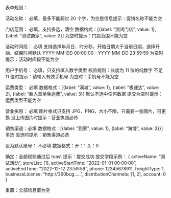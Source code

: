 表单规则：

活动名称：
必填，最多不能超过 20 个字，为空是信息提示：促销名称不能为空

门店范围：
必填，支持多选，清空
数据格式：[{label: “测试门店”, value: 1},{label: “测试商家”, value: 2}]
为空时提示：门店范围不能为空

活动时间段：
必填
支持选择年月日、时分秒，开始日期大于当前日期，选择开始、结束时间默认 YYYY-MM-DD 00:00:00 - YYYY-MM-DD 23:59:59
为空时提示：活动时间段不能为空

用户手机号：
必填，只支持填入数字类型
校验规则：长度为 11 位的纯数字
不足 11 位时提示：请输入有效手机号
为空时：手机号不能为空

运费类型：
必填
数据格式：[{label: “满减”, value: 1}, {label: “极速达”, value: 2}, {label: “新人首单免运费”, value: 3}]
默认不选中任何数据
提交为空时提示：运费类型不能为空

营业执照：
必填
图片格式只支持 JPG、PNG，大小不限，只需要一张图片，可更换
没上传图片时提示：营业执照必传

销售渠道：必填
数据格式：[{label: “到家”, value: 1}, {label: “海博”, value: 2}}]
多选
没选时提示：销售渠道必选

设为默认账号：
不必填
数据格式：开：1 关：0

确定：全部规则通过后 toast 提示：提交成功
提交字段示例：
{
activeName: “测试活动”,
storeList: [1],
activeStartTime: “2022-01-01 00:00:00”,
activeEndTime: “2022-12-12 23:59:59”,
phone: 12345678911,
freightType: 1,
businessLicense: “http://360bug.....”,
distributionChannels: [1, 2],
account: 0
}

重置：全部信息置为空

